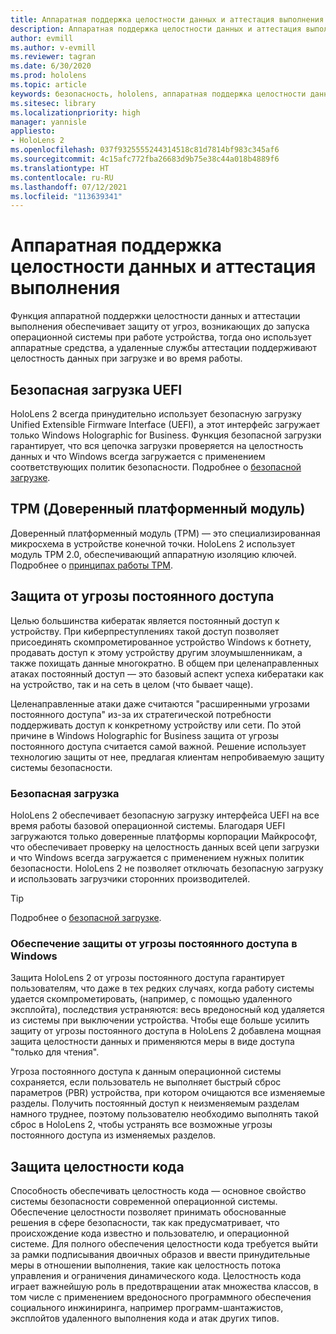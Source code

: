 ```yaml
---
title: Аппаратная поддержка целостности данных и аттестация выполнения
description: Аппаратная поддержка целостности данных и аттестация выполнения
author: evmill
ms.author: v-evmill
ms.reviewer: tagran
ms.date: 6/30/2020
ms.prod: hololens
ms.topic: article
keywords: безопасность, hololens, аппаратная поддержка целостности данных, аттестация выполнения, UEFI, безопасная загрузка UEFI, безопасная загрузка, доверенный платформенный модуль, TPM, защита от угроз, обеспечение защиты от угрозы постоянного доступа в Windows, обеспечение целостности кода, защита кода
ms.sitesec: library
ms.localizationpriority: high
manager: yannisle
appliesto:
- HoloLens 2
ms.openlocfilehash: 037f9325555244314518c81d7814bf983c345af6
ms.sourcegitcommit: 4c15afc772fba26683d9b75e38c44a018b4889f6
ms.translationtype: HT
ms.contentlocale: ru-RU
ms.lasthandoff: 07/12/2021
ms.locfileid: "113639341"
---
```

# <a name="hardware-backed-integrity-and-runtime-attestation"></a>Аппаратная поддержка целостности данных и аттестация выполнения

Функция аппаратной поддержки целостности данных и аттестации выполнения обеспечивает защиту от угроз, возникающих до запуска операционной системы при работе устройства, тогда оно использует аппаратные средства, а удаленные службы аттестации поддерживают целостность данных при загрузке и во время работы.

## <a name="uefi-secure-boot"></a>Безопасная загрузка UEFI

HoloLens 2 всегда принудительно использует безопасную загрузку Unified Extensible Firmware Interface (UEFI), а этот интерфейс загружает только Windows Holographic for Business.
Функция безопасной загрузки гарантирует, что вся цепочка загрузки проверяется на целостность данных и что Windows всегда загружается с применением соответствующих политик безопасности. Подробнее о [безопасной загрузке](/windows-hardware/design/device-experiences/oem-secure-boot).

## <a name="tpm"></a>TPM (Доверенный платформенный модуль)

Доверенный платформенный модуль (TPM) — это специализированная микросхема в устройстве конечной точки. HoloLens 2 использует модуль TPM 2.0, обеспечивающий аппаратную изоляцию ключей. Подробнее о [принципах работы TPM](/windows/security/information-protection/tpm/tpm-fundamentals).

## <a name="persistence-access-threat-protection"></a>Защита от угрозы постоянного доступа

Целью большинства кибератак является постоянный доступ к устройству. При киберпреступлениях такой доступ позволяет присоединять скомпрометированное устройство Windows к ботнету, продавать доступ к этому устройству другим злоумышленникам, а также похищать данные многократно. В общем при целенаправленных атаках постоянный доступ — это базовый аспект успеха кибератаки как на устройство, так и на сеть в целом (что бывает чаще).  

Целенаправленные атаки даже считаются "расширенными угрозами постоянного доступа" из-за их стратегической потребности поддерживать доступ к конкретному устройству или сети. По этой причине в Windows Holographic for Business защита от угрозы постоянного доступа считается самой важной. Решение использует технологию защиты от нее, предлагая клиентам непробиваемую защиту системы безопасности.

### <a name="secure-boot"></a>Безопасная загрузка

HoloLens 2 обеспечивает безопасную загрузку интерфейса UEFI на все время работы базовой операционной системы. Благодаря UEFI загружаются только доверенные платформы корпорации Майкрософт, что обеспечивает проверку на целостность данных всей цепи загрузки и что Windows всегда загружается с применением нужных политик безопасности. HoloLens 2 не позволяет отключать безопасную загрузку и использовать загрузчики сторонних производителей.

> [!Tip]
> Подробнее о [безопасной загрузке](/windows-hardware/design/device-experiences/oem-secure-boot).

### <a name="windows-anti-persistence-assurance"></a>Обеспечение защиты от угрозы постоянного доступа в Windows

Защита HoloLens 2 от угрозы постоянного доступа гарантирует пользователям, что даже в тех редких случаях, когда работу системы удается скомпрометировать, (например, с помощью удаленного эксплойта), последствия устраняются: весь вредоносный код удаляется из системы при выключении устройства. Чтобы еще больше усилить защиту от угрозы постоянного доступа в HoloLens 2 добавлена мощная защита целостности данных и применяются меры в виде доступа "только для чтения".

Угроза постоянного доступа к данным операционной системы сохраняется, если пользователь не выполняет быстрый сброс параметров (PBR) устройства, при котором очищаются все изменяемые разделы. Получить постоянный доступ к неизменяемым разделам намного труднее, поэтому пользователю необходимо выполнять такой сброс в HoloLens 2, чтобы устранять все возможные угрозы постоянного доступа из изменяемых разделов.

## <a name="code-integrity-protection"></a>Защита целостности кода

Способность обеспечивать целостность кода — основное свойство системы безопасности современной операционной системы. Обеспечение целостности позволяет принимать обоснованные решения в сфере безопасности, так как предусматривает, что происхождение кода известно и пользователю, и операционной системе. Для полного обеспечения целостности кода требуется выйти за рамки подписывания двоичных образов и ввести принудительные меры в отношении выполнения, такие как целостность потока управления и ограничения динамического кода. Целостность кода играет важнейшую роль в предотвращении атак множества классов, в том числе с применением вредоносного программного обеспечения социального инжиниринга, например программ-шантажистов, эксплойтов удаленного выполнения кода и атак других типов.

